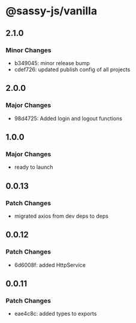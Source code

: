 # @sassy-js/vanilla

## 2.1.0

### Minor Changes

- b349045: minor release bump
- cdef726: updated publish config of all projects

## 2.0.0

### Major Changes

- 98d4725: Added login and logout functions

## 1.0.0

### Major Changes

- ready to launch

## 0.0.13

### Patch Changes

- migrated axios from dev deps to deps

## 0.0.12

### Patch Changes

- 6d6008f: added HttpService

## 0.0.11

### Patch Changes

- eae4c8c: added types to exports
